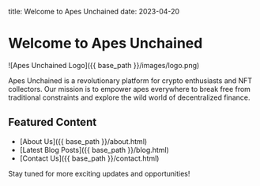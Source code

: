 
title: Welcome to Apes Unchained
date: 2023-04-20

# Welcome to Apes Unchained

![Apes Unchained Logo]({{ base_path }}/images/logo.png)

Apes Unchained is a revolutionary platform for crypto enthusiasts and NFT collectors. Our mission is to empower apes everywhere to break free from traditional constraints and explore the wild world of decentralized finance.

## Featured Content

- [About Us]({{ base_path }}/about.html)
- [Latest Blog Posts]({{ base_path }}/blog.html)
- [Contact Us]({{ base_path }}/contact.html)

Stay tuned for more exciting updates and opportunities!
